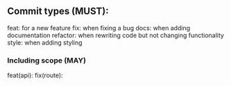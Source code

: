 ## Commit types (MUST):

feat: for a new feature
fix: when fixing a bug
docs: when adding documentation
refactor: when rewriting code but not changing functionality
style: when adding styling

### Including scope (MAY)

feat(api):
fix(route):
